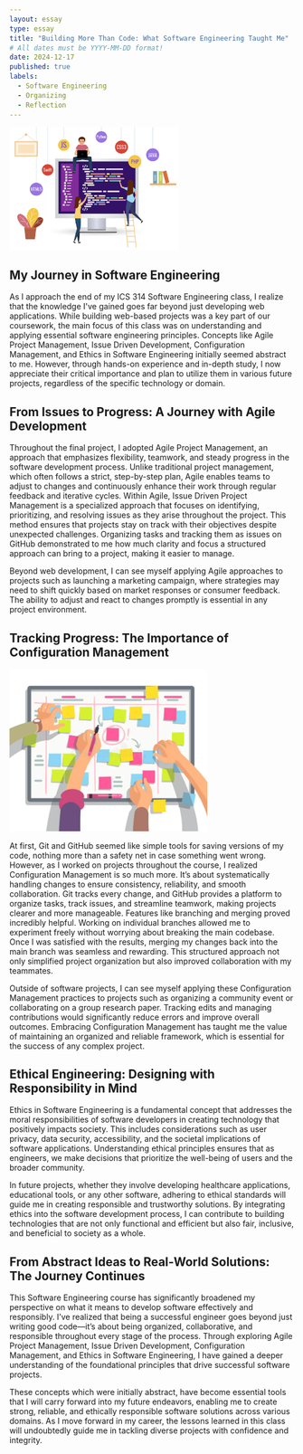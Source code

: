 ```yaml
---
layout: essay
type: essay
title: "Building More Than Code: What Software Engineering Taught Me"
# All dates must be YYYY-MM-DD format!
date: 2024-12-17
published: true
labels:
  - Software Engineering
  - Organizing
  - Reflection
---
```


<img width="300px" class="rounded float-start pe-4" src="../img/groupwork.png">

## My Journey in Software Engineering

As I approach the end of my ICS 314 Software Engineering class, I realize that the knowledge I've gained goes far beyond just developing web applications. While building web-based projects was a key part of our coursework, the main focus of this class was on understanding and applying essential software engineering principles. Concepts like Agile Project Management, Issue Driven Development, Configuration Management, and Ethics in Software Engineering initially seemed abstract to me. However, through hands-on experience and in-depth study, I now appreciate their critical importance and plan to utilize them in various future projects, regardless of the specific technology or domain.


## From Issues to Progress: A Journey with Agile Development

Throughout the final project, I adopted Agile Project Management, an approach that emphasizes flexibility, teamwork, and steady progress in the software development process. Unlike traditional project management, which often follows a strict, step-by-step plan, Agile enables teams to adjust to changes and continuously enhance their work through regular feedback and iterative cycles. Within Agile, Issue Driven Project Management is a specialized approach that focuses on identifying, prioritizing, and resolving issues as they arise throughout the project. This method ensures that projects stay on track with their objectives despite unexpected challenges. Organizing tasks and tracking them as issues on GitHub demonstrated to me how much clarity and focus a structured approach can bring to a project, making it easier to manage. 

Beyond web development, I can see myself applying Agile approaches to projects such as launching a marketing campaign, where strategies may need to shift quickly based on market responses or consumer feedback. The ability to adjust and react to changes promptly is essential in any project environment.


## Tracking Progress: The Importance of Configuration Management

<img width="350px" class="rounded float-start pe-4" src="../img/organizing.png">

At first, Git and GitHub seemed like simple tools for saving versions of my code, nothing more than a safety net in case something went wrong. However, as I worked on projects throughout the course, I realized Configuration Management is so much more. It’s about systematically handling changes to ensure consistency, reliability, and smooth collaboration. Git tracks every change, and GitHub provides a platform to organize tasks, track issues, and streamline teamwork, making projects clearer and more manageable. Features like branching and merging proved incredibly helpful. Working on individual branches allowed me to experiment freely without worrying about breaking the main codebase. Once I was satisfied with the results, merging my changes back into the main branch was seamless and rewarding. This structured approach not only simplified project organization but also improved collaboration with my teammates. 

Outside of software projects, I can see myself applying these Configuration Management practices to projects such as organizing a community event or collaborating on a group research paper. Tracking edits and managing contributions would significantly reduce errors and improve overall outcomes. Embracing Configuration Management has taught me the value of maintaining an organized and reliable framework, which is essential for the success of any complex project.


## Ethical Engineering: Designing with Responsibility in Mind

Ethics in Software Engineering is a fundamental concept that addresses the moral responsibilities of software developers in creating technology that positively impacts society. This includes considerations such as user privacy, data security, accessibility, and the societal implications of software applications. Understanding ethical principles ensures that as engineers, we make decisions that prioritize the well-being of users and the broader community. 

In future projects, whether they involve developing healthcare applications, educational tools, or any other software, adhering to ethical standards will guide me in creating responsible and trustworthy solutions. By integrating ethics into the software development process, I can contribute to building technologies that are not only functional and efficient but also fair, inclusive, and beneficial to society as a whole.


## From Abstract Ideas to Real-World Solutions: The Journey Continues

This Software Engineering course has significantly broadened my perspective on what it means to develop software effectively and responsibly. I’ve realized that being a successful engineer goes beyond just writing good code—it’s about being organized, collaborative, and responsible throughout every stage of the process. Through exploring Agile Project Management, Issue Driven Development, Configuration Management, and Ethics in Software Engineering, I have gained a deeper understanding of the foundational principles that drive successful software projects. 

These concepts which were initially abstract, have become essential tools that I will carry forward into my future endeavors, enabling me to create strong, reliable, and ethically responsible software solutions across various domains. As I move forward in my career, the lessons learned in this class will undoubtedly guide me in tackling diverse projects with confidence and integrity.


<br/>
